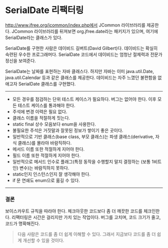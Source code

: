 # SerialDate 리팩터링
http://www.jfree.org/jcommon/index.php에서 JCommon 라이브러리를 제공한다. JCommon 라이브러리를 뒤져보면 org.jfree.date라는 패키지가 있으며, 여기에 SerialDate라는 클래스가 있다. 

SerialDate를 구현한 사람은 데이비드 길버트(David Gilbert)다. 데이비드는 확실히 숙련된 우수한 프로그래머다. SerialDate 코드에서 데이비드는 엄청난 절제력과 전문가 정신을 보여준다.

SerialDate는 날짜를 표현하는 자바 클래스다. 하지만 자바는 이미 java.util.Date, java.util.Calendar 등과 같은 클래스를 제공한다. 데이비드는 자주 느꼈던 불편함을 없애고자 SerialDate 클래스를 구현했다.
<hr/>

* 모든 경우를 점검하는 단위 테스트 케이스가 필요하다. 버그는 없어야 한다. 이후 모든 테스트 케이스를 통과해야 한다.
* 주석에 변경 이력은 필요 없다.
* 클래스 이름을 적절하게 짓는다.
* static final 상수 모음보다 enum을 사용한다.
* 불필요한 주석은 거짓말과 잘못된 정보가 쌓이기 좋은 곳이다.
* 일반적으로 기반 클래스(base class, 부모 클래스)는 파생 클래스(derivative, 자식 클래스)를 몰라야 바람직하다.
* 메서드 이름 또한 적절하게 지어야 한다.
* 필드 이름 또한 적절하게 지어야 한다.
* 일반적으로 메서드 인수로 플래그(특정 동작을 수행할지 말지 결정하는 (보통 1비트인) 변수)는 바람직하지 못하다.
* static인지 인스턴스인지 잘 생각해야 한다.
* if 문 연쇄도 enum으로 옮길 수 있다.
<hr/>

### 결론
보이스카우트 규칙을 따라야 한다. 체크아웃한 코드보다 좀 더 깨끗한 코드를 체크인한다. 리팩터링은 시간은 걸리지만 가치 있는 작업이다. 버그를 고치며, 코드 크기가 줄고, 코드가 명확해진다. 
> 다음 사람은 코드를 좀 더 쉽게 이해할 수 있다. 그래서 지금보다 코드를 좀 더 쉽게 개선할 수 있을 것이다.

